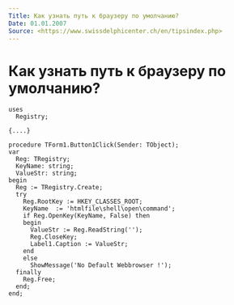 ```yaml
---
Title: Как узнать путь к браузеру по умолчанию?
Date: 01.01.2007
Source: <https://www.swissdelphicenter.ch/en/tipsindex.php>
---
```



Как узнать путь к браузеру по умолчанию?
========================================

    uses 
      Registry; 
     
    {....} 
     
    procedure TForm1.Button1Click(Sender: TObject); 
    var 
      Reg: TRegistry; 
      KeyName: string; 
      ValueStr: string; 
    begin 
      Reg := TRegistry.Create; 
      try 
        Reg.RootKey := HKEY_CLASSES_ROOT; 
        KeyName  := 'htmlfile\shell\open\command'; 
        if Reg.OpenKey(KeyName, False) then 
        begin 
          ValueStr := Reg.ReadString(''); 
          Reg.CloseKey; 
          Label1.Caption := ValueStr; 
        end 
        else 
          ShowMessage('No Default Webbrowser !'); 
      finally 
        Reg.Free; 
      end; 
    end; 

